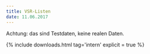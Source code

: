 ```yaml
---
title: VSR-Listen
date: 11.06.2017
---
```


<div class="alert alert-warning" role="alert">Achtung: das sind Testdaten, keine realen Daten.</div>

{% include downloads.html tag='intern' explicit = true %}
